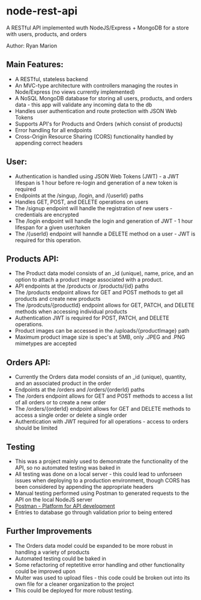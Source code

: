 # node-rest-api
A RESTful API implemented wuth NodeJS/Express + MongoDB for a store with users, products, and orders

Author: Ryan Marion

## Main Features:
- A RESTful, stateless backend
- An MVC-type architecture with controllers managing the routes in Node/Express (no views currently implemented)
- A NoSQL MongoDB database for storing all users, products, and orders data - this app will validate any incoming data to the db
- Handles user authentication and route protection with JSON Web Tokens
- Supports API's for Products and Orders (which consist of products)
- Error handling for all endpoints
- Cross-Origin Resource Sharing (CORS) functionality handled by appending correct headers

## User:
- Authentication is handled using JSON Web Tokens (JWT) - a JWT lifespan is 1 hour before re-login and generation of a new token is required
- Endpoints at the /singup, /login, and /{userId} paths
- Handles GET, POST, and DELETE operations on users
- The /signup endpoint will handle the registration of new users - credentials are encrypted
- The /login endpoint will handle the login and generation of JWT - 1 hour lifespan for a given user/token
- The /{userId} endpoint will hanndle a DELETE method on a user - JWT is required for this operation.

## Products API:
- The Product data model consists of an _id (unique), name, price, and an option to attach a product image associated with a product.
- API endpoints at the /products or /products/{id} paths
- The /products endpoint allows for GET and POST methods to get all products and create new products
- The /prodcuts/{productId} endpoint allows for GET, PATCH, and DELETE methods when accessing individual products
- Authentication JWT is required for POST, PATCH, and DELETE operations.
- Product images can be accessed in the /uploads/{productImage} path
- Maximum product image size is spec's at 5MB, only .JPEG and .PNG mimetypes are accepted

## Orders API:
- Currently the Orders data model consists of an _id (unique), quantity, and an associated product in the order
- Endpoints at the /orders and /orders/{orderId} paths
- The /orders endpoint allows for GET and POST methods to access a list of all orders or to create a new order
- The /orders/{orderId} endpoint allows for GET and DELETE methods to access a single order or delete a single order
- Authentication with JWT required for all operations - access to orders should be limited

## Testing
- This was a project mainly used to demonstrate the functionality of the API, so no automated testing was baked in
- All testing was done on a local server - this could lead to unforseen issues when deploying to a production environment, though CORS has been considered by appending the appropriate headers
- Manual testing performed using Postman to generated requests to the API on the local NodeJS server
- [Postman - Platform for API development](https://www.getpostman.com/)
- Entries to database go through validation prior to being entered

## Further Improvements
- The Orders data model could be expanded to be more robust in handling a variety of products
- Automated testing could be baked in
- Some refactoring of reptetitive error handling and other functionality could be improved upon
- Multer was used to upload files - this code could be broken out into its own file for a cleaner organization to the project
- This could be deployed for more robust testing.

